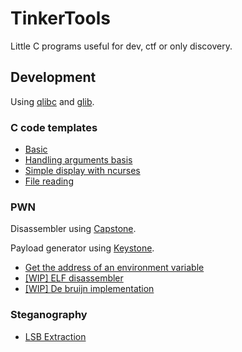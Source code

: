 # TinkerTools

Little C programs useful for dev, ctf or only discovery.

## Development

Using [qlibc](https://github.com/wolkykim/qlibc) and [glib](https://gitlab.gnome.org/GNOME/glib).

### C code templates

* [Basic](templates/basis.c)
* [Handling arguments basis](templates/basis_with_args.c)
* [Simple display with ncurses](templates/basic_ncurses.c)
* [File reading](templates/file_read.c)

### PWN

Disassembler using [Capstone](https://www.capstone-engine.org/).

Payload generator using [Keystone](https://www.keystone-engine.org/).

* [Get the address of an environment variable](pwn/env_var.c)
* [\[WIP\] ELF disassembler](pwn/elf_parser/parser.c)
* [\[WIP\] De bruijn implementation](pwn/de_bruijn.c)

### Steganography

* [LSB Extraction](steg/lsb.c)
